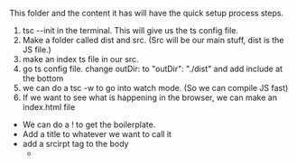 This folder and the content it has will have the quick setup process steps.

1) tsc --init in the terminal. This will give us the ts config file. 
2) Make a folder called dist and src. (Src will be our main stuff, dist is the JS file.)
3) make an index ts file in our src. 
4) go ts config file. change outDir: to "outDir": "./dist" and add include at the bottom 
5) we can do a tsc -w to go into watch mode. (So we can compile JS fast)
6) If we want to see what is happening in the browser, we can make an index.html file
  - We can do a ! to get the boilerplate.
  - Add a title to whatever we want to call it
  - add a srcirpt tag to the body
    * <script src= "dist/index.js"><script>

7) In order to do a live server, we can do npm start. I didn't do this method but just for reference just in case
  - npm init -y (Makes package.json. Make sure the name in package.json is all lowercase)
  - npm install lite-server
  - in the scripts on package.json. we can make a "start: "lite-server"
  - npm start


DOM Resources and Things I Thought Important
1) If you comment back in lib in tsconfig, it esssentailly removes all dpendenies that TS has.
  - It is a good idea to do that if you are doing Node in the backend and do not want TS to mess up something
  - You can almost just select what libraries you do want.